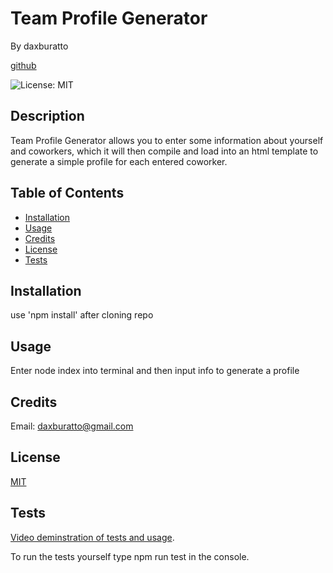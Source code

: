 # Team Profile Generator

By daxburatto

[github](https://github.com/daxburatto)

![License: MIT](https://img.shields.io/badge/License-MIT-yellow.svg)

## Description

Team Profile Generator allows you to enter some information about yourself and coworkers, which it will then compile and load into an html template to generate a simple profile for each entered coworker.

## Table of Contents

* [Installation](#installation)
* [Usage](#usage)
* [Credits](#credits)
* [License](#license)
* [Tests](#tests)

## Installation

use 'npm install' after cloning repo

## Usage

Enter node index into terminal and then input info to generate a profile

## Credits

Email: daxburatto@gmail.com

## License

[MIT](https://choosealicense.com/licenses/mit/)

## Tests

[Video deminstration of tests and usage](https://drive.google.com/file/d/1P0Ltn2hez8Fh7QlQB0sEZTWDA5I43PWk/view).

To run the tests yourself type npm run test in the console.
